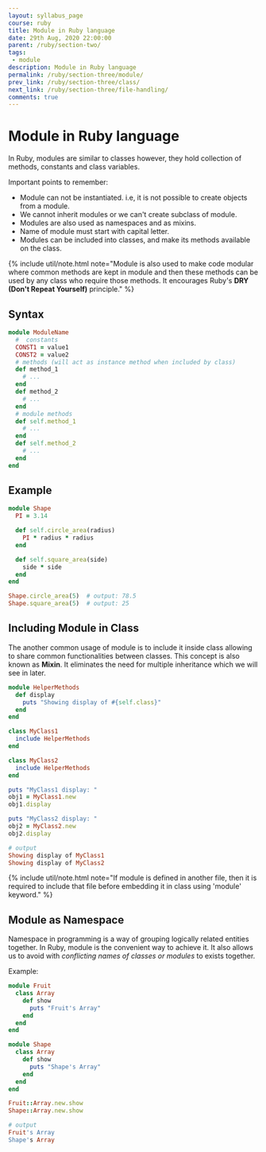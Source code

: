```yaml
---
layout: syllabus_page
course: ruby
title: Module in Ruby language
date: 29th Aug, 2020 22:00:00
parent: /ruby/section-two/
tags:
 - module
description: Module in Ruby language
permalink: /ruby/section-three/module/
prev_link: /ruby/section-three/class/
next_link: /ruby/section-three/file-handling/
comments: true
---
```


# Module in Ruby language

In Ruby, modules are similar to classes however, they hold collection of methods, constants and class variables.

Important points to remember:

- Module can not be instantiated. i.e, it is not possible to create objects from a module.
- We cannot inherit modules or we can't create subclass of module.
- Modules are also used as namespaces and as mixins.
- Name of module must start with capital letter.
- Modules can be included into classes, and make its methods available on the class.

{% include util/note.html
    note="Module is also used to make code modular where common methods are kept in module and then these methods can be used by any class who require those methods. It encourages Ruby's <strong>DRY (Don't Repeat Yourself)</strong> principle."
%}

## Syntax

```ruby
module ModuleName
  #  constants
  CONST1 = value1
  CONST2 = value2
  # methods (will act as instance method when included by class)
  def method_1
    # ...
  end
  def method_2
    # ...
  end
  # module methods
  def self.method_1
    # ...
  end
  def self.method_2
    # ...
  end
end
```

## Example

```ruby
module Shape
  PI = 3.14

  def self.circle_area(radius)
    PI * radius * radius
  end

  def self.square_area(side)
    side * side
  end
end

Shape.circle_area(5)  # output: 78.5
Shape.square_area(5)  # output: 25
```

## Including Module in Class

The another common usage of module is to include it inside class allowing to share common functionalities between classes.
This concept is also known as __Mixin__. It eliminates the need for multiple inheritance which we will see in later.

```ruby
module HelperMethods
  def display
    puts "Showing display of #{self.class}"
  end
end

class MyClass1
  include HelperMethods
end

class MyClass2
  include HelperMethods
end

puts "MyClass1 display: "
obj1 = MyClass1.new
obj1.display

puts "MyClass2 display: "
obj2 = MyClass2.new
obj2.display

# output
Showing display of MyClass1
Showing display of MyClass2
```

{% include util/note.html
    note="If module is defined in another file, then it is required to include that file before embedding it in class using 'module' keyword."
%}

## Module as Namespace

Namespace in programming is a way of grouping logically related entities together. In Ruby, module is the convenient way to achieve it. It also allows us to avoid with _conflicting names of classes or modules_ to exists together.

Example:

```ruby
module Fruit
  class Array
    def show
      puts "Fruit's Array"
    end
  end
end

module Shape
  class Array
    def show
      puts "Shape's Array"
    end
  end
end

Fruit::Array.new.show
Shape::Array.new.show

# output
Fruit's Array
Shape's Array
```
